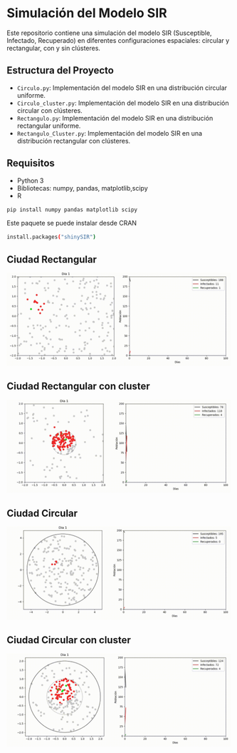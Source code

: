 # Simulación del Modelo SIR

Este repositorio contiene una simulación del modelo SIR (Susceptible, Infectado, Recuperado) en diferentes configuraciones espaciales: circular y rectangular, con y sin clústeres.

## Estructura del Proyecto

- `Circulo.py`: Implementación del modelo SIR en una distribución circular uniforme.
- `Circulo_cluster.py`: Implementación del modelo SIR en una distribución circular con clústeres.
- `Rectangulo.py`: Implementación del modelo SIR en una distribución rectangular uniforme.
- `Rectangulo_Cluster.py`: Implementación del modelo SIR en una distribución rectangular con clústeres.

## Requisitos
- Python 3
- Bibliotecas: numpy, pandas, matplotlib,scipy
- R

```sh
pip install numpy pandas matplotlib scipy
```
Este paquete se puede instalar desde CRAN
```sh
install.packages("shinySIR")
```
## Ciudad Rectangular
![Ciudad Rectangular](Animaciones_gif/sir_simulationreactangle.gif)


## Ciudad Rectangular con cluster

![Ciudad Rectangular con cluster](Animaciones_gif/sir_simulation_rectangulo_cluster.gif)

## Ciudad Circular

![Ciudad Circular](Animaciones_gif/sir_simulation_circulo.gif)

## Ciudad Circular con cluster

![Ciudad Circular con cluster](Animaciones_gif/sir_simulation_circulo_cluster.gif)
